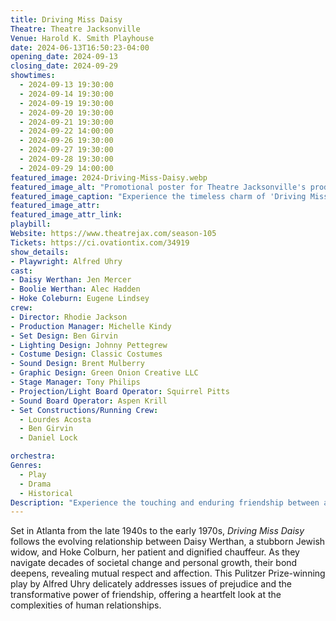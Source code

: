 ```yaml
---
title: Driving Miss Daisy
Theatre: Theatre Jacksonville
Venue: Harold K. Smith Playhouse
date: 2024-06-13T16:50:23-04:00
opening_date: 2024-09-13
closing_date: 2024-09-29
showtimes:
  - 2024-09-13 19:30:00
  - 2024-09-14 19:30:00
  - 2024-09-19 19:30:00
  - 2024-09-20 19:30:00
  - 2024-09-21 19:30:00
  - 2024-09-22 14:00:00
  - 2024-09-26 19:30:00
  - 2024-09-27 19:30:00
  - 2024-09-28 19:30:00
  - 2024-09-29 14:00:00
featured_image: 2024-Driving-Miss-Daisy.webp
featured_image_alt: "Promotional poster for Theatre Jacksonville's production of 'Driving Miss Daisy' by Alfred Uhry, featuring a vintage black car parked under a sunlit, tree-lined road. The title is elegantly scripted across the top. The image sets a serene and classic tone for the play, reflecting its historical and emotional depth, running from September 13-29, 2024."
featured_image_caption: "Experience the timeless charm of 'Driving Miss Daisy' at Theatre Jacksonville, running from September 13-29, 2024. Don’t miss this poignant story brought to life on stage!"
featured_image_attr: 
featured_image_attr_link: 
playbill:
Website: https://www.theatrejax.com/season-105
Tickets: https://ci.ovationtix.com/34919
show_details: 
- Playwright: Alfred Uhry
cast:
- Daisy Werthan: Jen Mercer
- Boolie Werthan: Alec Hadden
- Hoke Coleburn: Eugene Lindsey
crew:
- Director: Rhodie Jackson
- Production Manager: Michelle Kindy
- Set Design: Ben Girvin
- Lighting Design: Johnny Pettegrew
- Costume Design: Classic Costumes
- Sound Design: Brent Mulberry
- Graphic Design: Green Onion Creative LLC
- Stage Manager: Tony Philips
- Projection/Light Board Operator: Squirrel Pitts
- Sound Board Operator: Aspen Krill
- Set Constructions/Running Crew: 
  - Lourdes Acosta
  - Ben Girvin
  - Daniel Lock

orchestra:
Genres:
  - Play
  - Drama
  - Historical
Description: "Experience the touching and enduring friendship between an elderly Southern woman and her African American chauffeur in *Driving Miss Daisy*, a poignant drama that explores themes of race, aging and human connection."
---
```

Set in Atlanta from the late 1940s to the early 1970s, *Driving Miss Daisy* follows the evolving relationship between Daisy Werthan, a stubborn Jewish widow, and Hoke Colburn, her patient and dignified chauffeur. As they navigate decades of societal change and personal growth, their bond deepens, revealing mutual respect and affection. This Pulitzer Prize-winning play by Alfred Uhry delicately addresses issues of prejudice and the transformative power of friendship, offering a heartfelt look at the complexities of human relationships.
